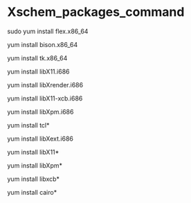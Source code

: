 # Xschem_packages_command


sudo yum install flex.x86_64


yum install bison.x86_64

yum install tk.x86_64


yum install libX11.i686

yum install libXrender.i686


yum install libX11-xcb.i686

yum install libXpm.i686

yum install tcl*

yum install libXext.i686

yum install libX11*


yum install libXpm*

yum install libxcb*

yum install cairo*

